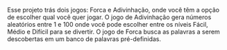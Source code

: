 Esse projeto trás dois jogos: Forca e Adivinhação, onde você têm a opção de escolher qual você quer jogar. 
O jogo de Adivinhação gera números aleatórios entre 1 e 100 onde você pode escolher entre os níveis Fácil, Médio e Difícil para se divertir.
O jogo de Forca busca as palavras a serem descobertas em um banco de palavras pré-definidas.